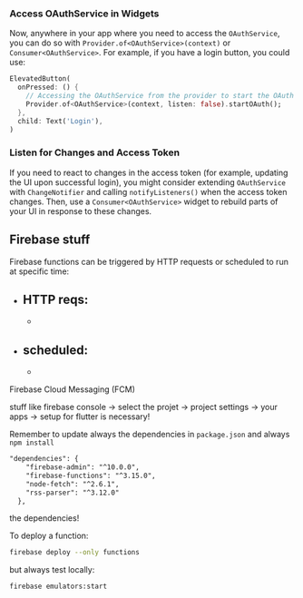 
### Access OAuthService in Widgets

Now, anywhere in your app where you need to access the `OAuthService`, you can do so with `Provider.of<OAuthService>(context)` or `Consumer<OAuthService>`. For example, if you have a login button, you could use:

```dart
ElevatedButton(
  onPressed: () {
    // Accessing the OAuthService from the provider to start the OAuth process
    Provider.of<OAuthService>(context, listen: false).startOAuth();
  },
  child: Text('Login'),
)
```

### Listen for Changes and Access Token

If you need to react to changes in the access token (for example, updating the UI upon successful login), you might consider extending `OAuthService` with `ChangeNotifier` and calling `notifyListeners()` when the access token changes. Then, use a `Consumer<OAuthService>` widget to rebuild parts of your UI in response to these changes.



## Firebase stuff 


Firebase functions can be triggered by HTTP requests or scheduled to run at specific time:

  - HTTP reqs:
    - 
    - 
  - scheduled: 
    - 
    - 



Firebase Cloud Messaging (FCM)

stuff like firebase console -> select the projet -> project settings -> your apps ->  setup for flutter is necessary! 


Remember to update always the dependencies in `package.json` and always `npm install`  

```xml
"dependencies": {
    "firebase-admin": "^10.0.0",
    "firebase-functions": "^3.15.0",
    "node-fetch": "^2.6.1",
    "rss-parser": "^3.12.0" 
  },
```

the dependencies! 


To deploy a function:

```bash
firebase deploy --only functions
``` 

but always test locally: 

```bash
firebase emulators:start
```



